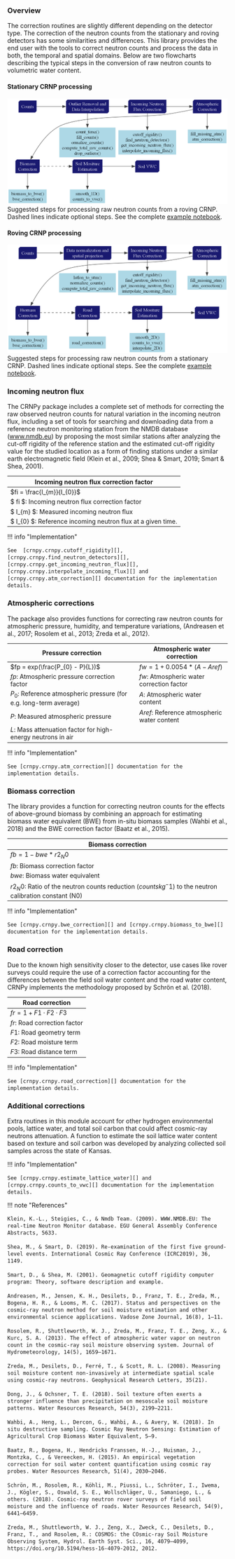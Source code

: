 ### Overview

The correction routines are slightly different depending on the detector type. The correction of the neutron counts from the stationary and roving detectors has some similarities and differences. This library provides the end user with the tools to correct neutron counts and process the data in both, the temporal and spatial domains. Below are two flowcharts describing the typical steps in the conversion of raw neutron counts to volumetric water content.

#### Stationary CRNP processing

![CRNPy Processing Workflow](img/workflow_rdt.png)
Suggested steps for processing raw neutron counts from a roving CRNP. Dashed lines indicate optional steps. See the complete [example notebook](../examples/stationary/example_RDT_station/).


#### Roving CRNP processing

![CRNPy Processing Workflow](img/workflow_hydroinnova.png)
Suggested steps for processing raw neutron counts from a stationary CRNP. Dashed lines indicate optional steps. See the complete [example notebook](../examples/rover/Hydroinnova_rover_example/).

### Incoming neutron flux
The CRNPy package includes a complete set of methods for correcting the raw observed neutron counts for natural variation in the incoming neutron flux, including a set of tools for searching and downloading data from a reference neutron monitoring station from the NMDB database (www.nmdb.eu) by proposing the most similar stations after analyzing the cut-off rigidity of the reference station and the estimated cut-off rigidity value for the studied location as a form of finding stations under a similar earth electromagnetic field (Klein et al., 2009; Shea & Smart, 2019; Smart & Shea, 2001).

| Incoming neutron flux correction factor|
|---------------------------------|
|$fi = \frac{I_{m}}{I_{0}}$|
|$ fi $: Incoming neutron flux correction factor|
|$ I_{m} $: Measured incoming neutron flux|
|$ I_{0} $: Reference incoming neutron flux at a given time.|

!!! info "Implementation"

    See  [crnpy.crnpy.cutoff_rigidity][], [crnpy.crnpy.find_neutron_detectors][], [crnpy.crnpy.get_incoming_neutron_flux][], [crnpy.crnpy.interpolate_incoming_flux][] and [crnpy.crnpy.atm_correction][] documentation for the implementation details.

### Atmospheric corrections
The package also provides functions for correcting raw neutron counts for atmospheric pressure, humidity, and temperature variations, (Andreasen et al., 2017; Rosolem et al., 2013; Zreda et al., 2012).

| Pressure correction | Atmospheric water correction |
|---------------------|------------------------------|
|$fp = exp(\frac{P_{0} - P}{L})$ | $fw = 1 + 0.0054*(A - Aref)$ |
|$fp$: Atmospheric pressure correction factor | $fw$: Atmospheric water correction factor
|$P_{0}$: Reference atmospheric pressure (for e.g. long-term average) | $A$: Atmospheric water content
|$P$: Measured atmospheric pressure | $Aref$: Reference atmospheric water content
|$L$: Mass attenuation factor for high-energy neutrons in air | |

!!! info "Implementation"

    See [crnpy.crnpy.atm_correction][] documentation for the implementation details.

### Biomass correction
The library provides a function for correcting neutron counts for the effects of above-ground biomass by combining an approach for estimating biomass water equivalent (BWE) from in-situ biomass samples (Wahbi et al., 2018) and the BWE correction factor (Baatz et al., 2015).

| Biomass correction |
|--------------------|
|$fb = 1 - bwe*r2_N0$ |
|$fb$: Biomass correction factor |
|$bwe$: Biomass water equivalent |
|$r2_N0$: Ratio of the neutron counts reduction ($counts kg^-1$) to the neutron calibration constant (N0) |

!!! info "Implementation"

    See [crnpy.crnpy.bwe_correction][] and [crnpy.crnpy.biomass_to_bwe][] documentation for the implementation details.

### Road correction
Due to the known high sensitivity closer to the detector, use cases like rover surveys could require the use of a correction factor accounting for the differences between the field soil water content and the road water content, CRNPy implements the methodology proposed by Schrön et al. (2018).

| Road correction |
|-----------------|
|$fr = 1 + F1 \cdot F2 \cdot F3$ |
|$fr$: Road correction factor |
|$F1$: Road geometry term |
|$F2$: Road moisture term |
|$F3$: Road distance term |

!!! info "Implementation"

    See [crnpy.crnpy.road_correction][] documentation for the implementation details.

### Additional corrections

Extra routines in this module account for other hydrogen environmental pools, lattice water, and total soil carbon that could affect cosmic-ray neutrons attenuation. A function to estimate the soil lattice water content based on texture and soil carbon was developed by analyzing collected soil samples across the state of Kansas.


!!! info "Implementation"

    See [crnpy.crnpy.estimate_lattice_water][] and [crnpy.crnpy.counts_to_vwc][] documentation for the implementation details.


!!! note "References"

    Klein, K.-L., Steigies, C., & Nmdb Team. (2009). WWW.NMDB.EU: The real-time Neutron Monitor database. EGU General Assembly Conference Abstracts, 5633.
    
    Shea, M., & Smart, D. (2019). Re-examination of the first five ground-level events. International Cosmic Ray Conference (ICRC2019), 36, 1149.
    
    Smart, D., & Shea, M. (2001). Geomagnetic cutoff rigidity computer program: Theory, software description and example.
    
    Andreasen, M., Jensen, K. H., Desilets, D., Franz, T. E., Zreda, M., Bogena, H. R., & Looms, M. C. (2017). Status and perspectives on the cosmic-ray neutron method for soil moisture estimation and other environmental science applications. Vadose Zone Journal, 16(8), 1–11.
    
    Rosolem, R., Shuttleworth, W. J., Zreda, M., Franz, T. E., Zeng, X., & Kurc, S. A. (2013). The effect of atmospheric water vapor on neutron count in the cosmic-ray soil moisture observing system. Journal of Hydrometeorology, 14(5), 1659–1671.
    
    Zreda, M., Desilets, D., Ferré, T., & Scott, R. L. (2008). Measuring soil moisture content non-invasively at intermediate spatial scale using cosmic-ray neutrons. Geophysical Research Letters, 35(21).
    
    Dong, J., & Ochsner, T. E. (2018). Soil texture often exerts a stronger influence than precipitation on mesoscale soil moisture patterns. Water Resources Research, 54(3), 2199–2211.
    
    Wahbi, A., Heng, L., Dercon, G., Wahbi, A., & Avery, W. (2018). In situ destructive sampling. Cosmic Ray Neutron Sensing: Estimation of Agricultural Crop Biomass Water Equivalent, 5–9.
    
    Baatz, R., Bogena, H., Hendricks Franssen, H.-J., Huisman, J., Montzka, C., & Vereecken, H. (2015). An empirical vegetation correction for soil water content quantification using cosmic ray probes. Water Resources Research, 51(4), 2030–2046.
    
    Schrön, M., Rosolem, R., Köhli, M., Piussi, L., Schröter, I., Iwema, J., Kögler, S., Oswald, S. E., Wollschläger, U., Samaniego, L., & others. (2018). Cosmic-ray neutron rover surveys of field soil moisture and the influence of roads. Water Resources Research, 54(9), 6441–6459.
    
    Zreda, M., Shuttleworth, W. J., Zeng, X., Zweck, C., Desilets, D., Franz, T., and Rosolem, R.: COSMOS: the COsmic-ray Soil Moisture Observing System, Hydrol. Earth Syst. Sci., 16, 4079–4099, https://doi.org/10.5194/hess-16-4079-2012, 2012.
